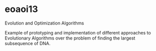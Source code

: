 eoaoi13
=======

Evolution and Optimization Algorithms


Example of prototyping and implementation of different approaches to Evolutionary Algorithms over the problem of finding the largest subsequence of DNA.
